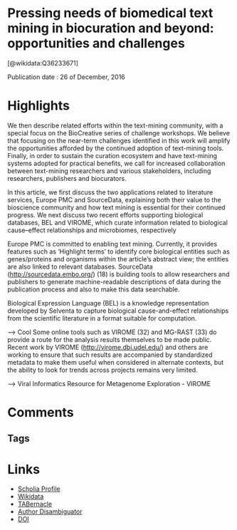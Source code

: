 
Pressing needs of biomedical text mining in biocuration and beyond: opportunities and challenges
================================================================================================
  
  [@wikidata:Q36233671]  
  
Publication date : 26 of December, 2016  

# Highlights

We then describe related efforts within the text-mining community, with a special focus on the BioCreative series of challenge workshops. We believe that focusing on the near-term challenges identified in this work will amplify the opportunities afforded by the continued adoption of text-mining tools. Finally, in order to sustain the curation ecosystem and have text-mining systems adopted for practical benefits, we call for increased collaboration between text-mining researchers and various stakeholders, including researchers, publishers and biocurators.

In this article, we first discuss the two applications related to literature services, Europe PMC and SourceData, explaining both their value to the bioscience community and how text mining is essential for their continued progress. We next discuss two recent efforts supporting biological databases, BEL and VIROME, which curate information related to biological cause–effect relationships and microbiomes, respectively


Europe PMC is committed to enabling text mining. Currently, it provides features such as ‘Highlight terms’ to identify core biological entities such as genes/proteins and organisms within the article’s abstract view; the entities are also linked to relevant databases.
SourceData (http://sourcedata.embo.org/) (18) is building tools to allow researchers and publishers to generate machine-readable descriptions of data during the publication process and also to make this data searchable.


Biological Expression Language (BEL) is a knowledge representation developed by Selventa to capture biological cause-and-effect relationships from the scientific literature in a format suitable for computation.

--> Cool
Some online tools such as VIROME (32) and MG-RAST (33) do provide a route for the analysis results themselves to be made public. Recent work by VIROME (http://virome.dbi.udel.edu/) and others are working to ensure that such results are accompanied by standardized metadata to make them useful when considered in alternate contexts, but the ability to look for trends across projects remains very limited. 

--> Viral Informatics Resource for Metagenome Exploration - VIROME 
# Comments

## Tags

# Links
  
 * [Scholia Profile](https://scholia.toolforge.org/work/Q36233671)  
 * [Wikidata](https://www.wikidata.org/wiki/Q36233671)  
 * [TABernacle](https://tabernacle.toolforge.org/?#/tab/manual/Q36233671/P921%3BP4510)  
 * [Author Disambiguator](https://author-disambiguator.toolforge.org/work_item_oauth.php?id=Q36233671&batch_id=&match=1&author_list_id=&doit=Get+author+links+for+work)  
 * [DOI](https://doi.org/10.1093/DATABASE/BAW161)  
